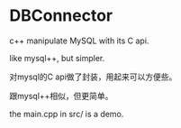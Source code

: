 # DBConnector
c++ manipulate MySQL with its C api.

like mysql++, but simpler.

对mysql的C api做了封装，用起来可以方便些。

跟mysql++相似，但更简单。

the main.cpp in src/ is a demo.
